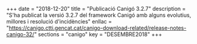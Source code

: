 +++
date        = "2018-12-20"
title       = "Publicació Canigó 3.2.7"
description = "S'ha publicat la versió 3.2.7 del framework Canigó amb alguns evolutius, millores i resolució d'incidències"
enllac      = "https://canigo.ctti.gencat.cat/canigo-download-related/release-notes-canigo-32/"
sections    = "canigo"
key         = "DESEMBRE2018"
+++
